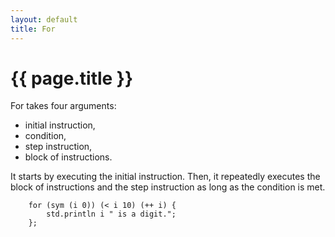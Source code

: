 ```yaml
---
layout: default
title: For
---
```

# {{ page.title }}

For takes four arguments:
 - initial instruction,
 - condition,
 - step instruction,
 - block of instructions.

It starts by executing the initial instruction. Then, it repeatedly executes the block of instructions and the step instruction as long as the condition is met.

```
    for (sym (i 0)) (< i 10) (++ i) {
        std.println i " is a digit.";
    };
```